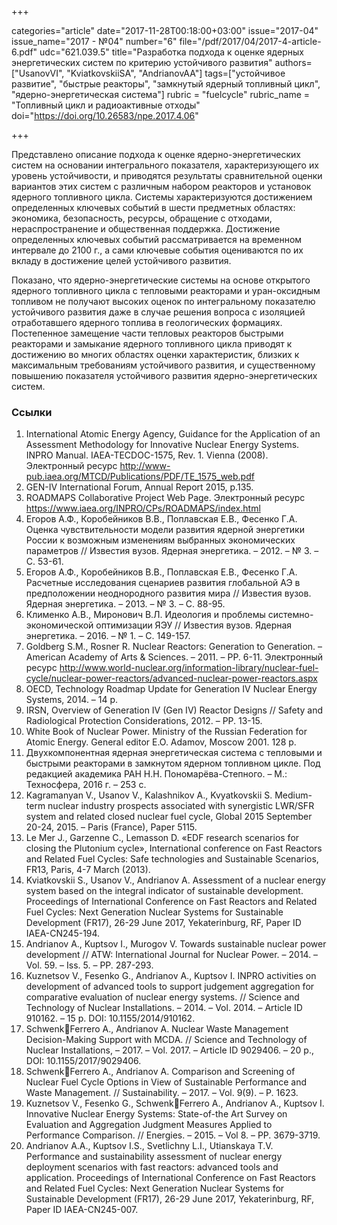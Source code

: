 +++

categories="article"
date="2017-11-28T00:18:00+03:00"
issue="2017-04"
issue_name="2017 - №04"
number="6"
file="/pdf/2017/04/2017-4-article-6.pdf"
udc="621.039.5"
title="Разработка подхода к оценке ядерных энергетических систем по критерию устойчивого развития"
authors=["UsanovVI", "KviatkovskiiSA", "AndrianovAA"]
tags=["устойчивое развитие", "быстрые реакторы", "замкнутый ядерный топливный цикл", "ядерно-энергетическая система"]
rubric = "fuelcycle"
rubric_name = "Топливный цикл и радиоактивные отходы"
doi="https://doi.org/10.26583/npe.2017.4.06"

+++

Представлено описание подхода к оценке ядерно-энергетических систем на основании интегрального показателя, характеризующего их уровень устойчивости, и приводятся результаты сравнительной оценки вариантов этих систем с различным набором реакторов и установок ядерного топливного цикла. Системы характеризуются достижением определенных ключевых событий в шести предметных областях: экономика, безопасность, ресурсы, обращение с отходами, нераспространение и общественная поддержка. Достижение определенных ключевых событий рассматривается на временном интервале до 2100 г., а сами ключевые события оцениваются по их вкладу в достижение целей устойчивого развития.

Показано, что ядерно-энергетические системы на основе открытого ядерного топливного цикла с тепловыми реакторами и уран-оксидным топливом не получают высоких оценок по интегральному показателю устойчивого развития даже в случае решения вопроса с изоляцией отработавшего ядерного топлива в геологических формациях. Постепенное замещение части тепловых реакторов быстрыми реакторами и замыкание ядерного топливного цикла приводят к достижению во многих областях оценки характеристик, близких к максимальным требованиям устойчивого развития, и существенному повышению показателя устойчивого развития ядерно-энергетических систем.

### Ссылки

1. International Atomic Energy Agency, Guidance for the Application of an Assessment Methodology for Innovative Nuclear Energy Systems. INPRO Manual. IAEA-TECDOC-1575, Rev. 1. Vienna (2008). Электронный ресурс http://www-pub.iaea.org/MTCD/Publications/PDF/TE_1575_web.pdf
2. GEN-IV International Forum, Annual Report 2015, p.135.
3. ROADMAPS Collaborative Project Web Page. Электронный ресурс https://www.iaea.org/INPRO/CPs/ROADMAPS/index.html
4. Егоров А.Ф., Коробейников В.В., Поплавская Е.В., Фесенко Г.А. Оценка чувствительности модели развития ядерной энергетики России к возможным изменениям выбранных экономических параметров // Известия вузов. Ядерная энергетика. – 2012. – № 3. – С. 53-61.
5. Егоров А.Ф., Коробейников В.В., Поплавская Е.В., Фесенко Г.А. Расчетные исследования сценариев развития глобальной АЭ в предположении неоднородного развития мира // Известия вузов. Ядерная энергетика. – 2013. – № 3. – С. 88-95.
6. Клименко А.В., Миронович В.Л. Идеология и проблемы системно-экономической оптимизации ЯЭУ // Известия вузов. Ядерная энергетика. – 2016. – № 1. – С. 149-157.
7. Goldberg S.M., Rosner R. Nuclear Reactors: Generation to Generation. – American Academy of Arts & Sciences. – 2011. – PP. 6-11. Электронный ресурс http://www.world-nuclear.org/information-library/nuclear-fuel-cycle/nuclear-power-reactors/advanced-nuclear-power-reactors.aspx
8. OECD, Technology Roadmap Update for Generation IV Nuclear Energy Systems, 2014. – 14 p.
9. IRSN, Overview of Generation IV (Gen IV) Reactor Designs // Safety and Radiological Protection Considerations, 2012. – PP. 13-15.
10. White Book of Nuclear Power. Ministry of the Russian Federation for Atomic Energy. General editor E.O. Adamov, Moscow 2001. 128 p.
11. Двухкомпонентная ядерная энергетическая система с тепловыми и быстрыми реакторами в замкнутом ядерном топливном цикле. Под редакцией академика РАН Н.Н. Пономарёва-Степного. – М.: Техносфера, 2016 г. – 253 c.
12. Kagramanyan V., Usanov V., Kalashnikov A., Kvyatkovskii S. Medium-term nuclear industry prospects associated with synergistic LWR/SFR system and related closed nuclear fuel cycle, Global 2015 September 20-24, 2015. – Paris (France), Paper 5115.
13. Le Mer J., Garzenne C., Lemasson D. «EDF research scenarios for closing the Plutonium cycle», International conference on Fast Reactors and Related Fuel Cycles: Safe technologies and Sustainable Scenarios, FR13, Paris, 4-7 March (2013).
14. Kviatkovskii S., Usanov V., Andrianov A. Assessment of a nuclear energy system based on the integral indicator of sustainable development. Proceedings of International Conference on Fast Reactors and Related Fuel Cycles: Next Generation Nuclear Systems for Sustainable Development (FR17), 26-29 June 2017, Yekaterinburg, RF, Paper ID IAEA-CN245-194.
15. Andrianov A., Kuptsov I., Murogov V. Towards sustainable nuclear power development // ATW: International Journal for Nuclear Power. – 2014. – Vol. 59. – Iss. 5. – PP. 287-293.
16. Kuznetsov V., Fesenko G., Andrianov A., Kuptsov I. INPRO activities on development of advanced tools to support judgement aggregation for comparative evaluation of nuclear energy systems. // Science and Technology of Nuclear Installations. – 2014. – Vol. 2014. – Article ID 910162. – 15 p. DOI: 10.1155/2014/910162.
17. SchwenkFerrero A., Andrianov A. Nuclear Waste Management Decision-Making Support with MCDA. // Science and Technology of Nuclear Installations, – 2017. – Vol. 2017. – Article ID 9029406. – 20 p., DOI: 10.1155/2017/9029406.
18. SchwenkFerrero A., Andrianov A. Comparison and Screening of Nuclear Fuel Cycle Options in View of Sustainable Performance and Waste Management. // Sustainability. – 2017. – Vol. 9(9). – P. 1623.
19. Kuznetsov V., Fesenko G., SchwenkFerrero A., Andrianov A., Kuptsov I. Innovative Nuclear Energy Systems: State-of-the Art Survey on Evaluation and Aggregation Judgment Measures Applied to Performance Comparison. // Energies. – 2015. – Vol 8. – PP. 3679-3719.
20. Andrianov A.A., Kuptsov I.S., Svetlichny L.I., Utianskaya T.V. Performance and sustainability assessment of nuclear energy deployment scenarios with fast reactors: advanced tools and application. Proceedings of International Conference on Fast Reactors and Related Fuel Cycles: Next Generation Nuclear Systems for Sustainable Development (FR17), 26-29 June 2017, Yekaterinburg, RF, Paper ID IAEA-CN245-007.